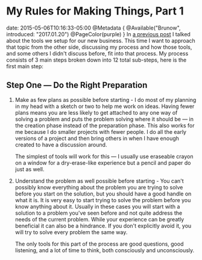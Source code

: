 # My Rules for Making Things, Part 1
date: 2015-05-06T10:16:33-05:00
@Metadata {
  @Available("Brunow", introduced: "2017.01.20")
  @PageColor(purple)
}
In [a previous post](http://brunow.org/2015/02/02/essential-things-when-starting-a-technology-business/) I talked about the tools we setup for our new business. This time I want to approach that topic from the other side, discussing my process and how those tools, and some others I didn't discuss before, fit into that process. My process consists of 3 main steps broken down into 12 total sub-steps, here is the first main step:

## Step One &mdash; Do the Right Preparation

1. Make as few plans as possible before starting - I do most of my planning in my head with a sketch or two to help me work on ideas. Having fewer plans means you are less likely to get attached to any one way of solving a problem and puts the problem solving where it should be &mdash; in the creation phase instead of the preparation phase. This also works for me because I do smaller projects with fewer people. I do all the early versions of a project and then bring others in when I have enough created to have a discussion around.

    The simplest of tools will work for this &mdash; I usually use eraseable crayon on a window for a dry-erase-like experience but a pencil and paper do just as well.

2. Understand the problem as well possible before starting - You can't possibly know everything about the problem you are trying to solve before you start on the solution, but you should have a good handle on what it is. It is very easy to start trying to solve the problem before you know anything about it. Usually in these cases you will start with a solution to a problem you've seen before and not quite address the needs of the current problem. While your experience can be greatly beneficial it can also be a hindrance. If you don't explicitly avoid it, you will try to solve every problem the same way.

    The only tools for this part of the process are good questions, good listening, and a lot of time to think, both consciously and unconsciously.
